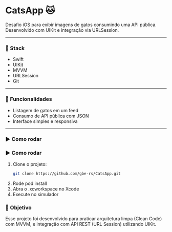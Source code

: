 # CatsApp 🐱

Desafio iOS para exibir imagens de gatos consumindo uma API pública. Desenvolvido com UIKit e integração via URLSession.

---

### 🧰 Stack

- Swift
- UIKit
- MVVM
- URLSession
- Git

---

### 📌 Funcionalidades

- Listagem de gatos em um feed
- Consumo de API pública com JSON
- Interface simples e responsiva

---

### ▶️ Como rodar

### ▶️ Como rodar

1. Clone o projeto:
   ```bash
   git clone https://github.com/gbe-rs/CatsApp.git

2.	Rode pod install
3.	Abra o .xcworkspace no Xcode
4.	Execute no simulador

### 📌 Objetivo

Esse projeto foi desenvolvido para praticar arquitetura limpa (Clean Code) com MVVM, e integração com API REST (URL Session) utilizando UIKit.
